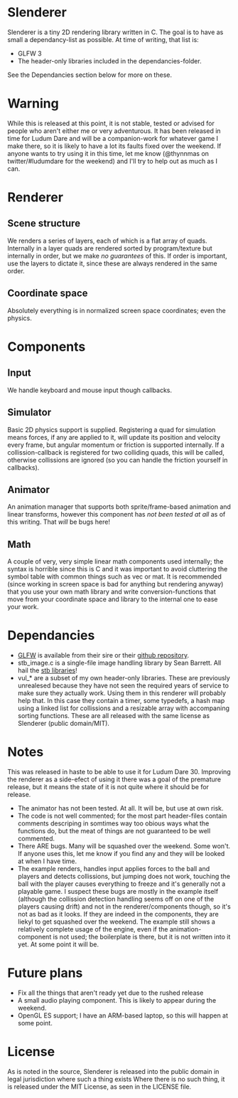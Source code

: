 Slenderer
=========

Slenderer is a tiny 2D rendering library written in C. The goal is to have as small a dependancy-list as possible. At time of writing, that list is:

* GLFW 3
* The header-only libraries included in the dependancies-folder.

See the Dependancies section below for more on these.

# Warning
While this is released at this point, it is not stable, tested or advised for people who aren't either me or very adventurous. It has been released in time for Ludum Dare and will be a companion-work for whatever game I make there, so it is likely to have a lot its faults fixed over the weekend. If anyone wants to try using it in this time, let me know (@thynnmas on twitter/#ludumdare for the weekend) and I'll try to help out as much as I can.

# Renderer

## Scene structure

We renders a series of layers, each of which is a flat array of quads. Internally in a layer
quads are rendered sorted by program/texture but internally in order, but we make *no guarantees*
of this. If order is important, use the layers to dictate it, since these are always rendered in
the same order.

## Coordinate space

Absolutely everything is in normalized screen space coordinates; even the physics.

# Components

## Input

We handle keyboard and mouse input though callbacks.

## Simulator

Basic 2D physics support is supplied. Registering a quad for simulation means forces, if any are
applied to it, will update its position and velocity every frame, but angular momentum or friction
is supported internally. If a collission-callback is registered for two colliding quads, this will be
called, otherwise collissions are ignored (so you can handle the friction yourself in callbacks).

## Animator

An animation manager that supports both sprite/frame-based animation and linear transforms, however
this component has *not been tested at all* as of this writing. That *will* be bugs here!

## Math

A couple of very, very simple linear math components used internally; the syntax is horrible since this
is C and it was important to avoid cluttering the symbol table with common things such as vec or mat.
It is recommended (since working in screen space is bad for anything but rendering anyway) that you
use your own math library and write conversion-functions that move from your coordinate space and library
to the internal one to ease your work.

# Dependancies

* [GLFW](http://www.glfw.org/) is available from their sire or their [github repository](https://github.com/glfw/glfw).
* stb_image.c is a single-file image handling library by Sean Barrett. All hail the [stb libraries](https://github.com/nothings/stb)!
* vul_* are a subset of my own header-only libraries. These are previously unrealesed because they have not
  seen the required years of service to make sure they actually work. Using them in this renderer will probably
  help that. In this case they contain a timer, some typedefs, a hash map using a linked list for collissions and a
  resizable array with accompaning sorting functions. These are all released with the same license as Slenderer
  (public domain/MIT).

# Notes

This was released in haste to be able to use it for Ludum Dare 30. Improving the renderer as a side-efect of using
it there was a goal of the premature release, but it means the state of it is not quite where it should be for release.

* The animator has not been tested. At all. It will be, but use at own risk.
* The code is not well commented; for the most part header-files contain comments descriping in somtimes way too obious
  ways what the functions do, but the meat of things are not guaranteed to be well commented.
* There ARE bugs. Many will be squashed over the weekend. Some won't. If anyone uses this, let me know if you find any
  and they will be looked at when I have time.
* The example renders, handles input applies forces to the ball and players and detects collissions, but jumping does
  not work, touching the ball with the player causes everything to freeze and it's generally not a playable game. I
  suspect these bugs are mostly in the example itself (although the collission detection handling seems off on one of
  the players causing drift) and not in the renderer/components though, so it's not as bad as it looks. If they are
  indeed in the components, they are liekyl to get squashed over the weekend. The example still shows a relatively
  complete usage of the engine, even if the animation-component is not used; the boilerplate is there, but it is not
  written into it yet. At some point it will be.

# Future plans

* Fix all the things that aren't ready yet due to the rushed release
* A small audio playing component. This is likely to appear during the weekend.
* OpenGL ES support; I have an ARM-based laptop, so this will happen at some point.

# License

As is noted in the source, Slenderer is released into the public domain in legal jurisdiction where such a thing exists
Where there is no such thing, it is released under the MIT License, as seen in the LICENSE file.
